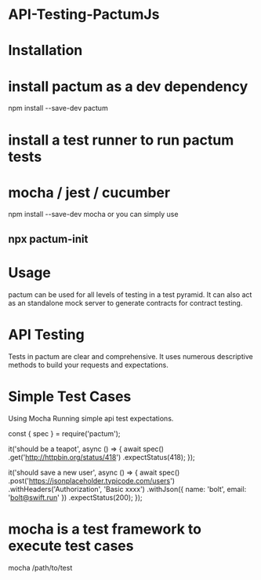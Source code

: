 # API-Testing-PactumJs

# Installation
# install pactum as a dev dependency
npm install --save-dev pactum

# install a test runner to run pactum tests
# mocha / jest / cucumber
npm install --save-dev mocha
or you can simply use

npx pactum-init
----------

# Usage
pactum can be used for all levels of testing in a test pyramid. It can also act as an standalone mock server to generate contracts for contract testing.

# API Testing
Tests in pactum are clear and comprehensive. It uses numerous descriptive methods to build your requests and expectations.

# Simple Test Cases
Using Mocha
Running simple api test expectations.

const { spec } = require('pactum');

it('should be a teapot', async () => {
  await spec()
    .get('http://httpbin.org/status/418')
    .expectStatus(418);
});

it('should save a new user', async () => {
  await spec()
    .post('https://jsonplaceholder.typicode.com/users')
    .withHeaders('Authorization', 'Basic xxxx')
    .withJson({
      name: 'bolt',
      email: 'bolt@swift.run'
    })
    .expectStatus(200);
});
# mocha is a test framework to execute test cases
mocha /path/to/test
